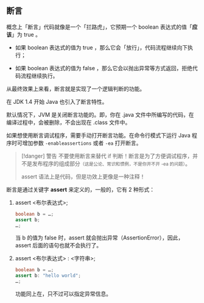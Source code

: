 ## 断言

概念上「断言」代码就像是一个「拦路虎」，它预期一个 boolean 表达式的值「**应该**」为 true 。

- 如果 boolean 表达式的值为 true ，那么它会「放行」，代码流程继续向下执行；

- 如果 boolean 表达式的值为 false ，那么它会以抛出异常等方式返回，拒绝代码流程继续执行。

从最终效果上来看，断言就是实现了一个逻辑判断的功能。

在 JDK 1.4 开始 Java 也引入了断言特性。

默认情况下，JVM 是关闭断言功能的。即，你在 .java 文件中所编写的代码，在编译过程中，会被删除，不会出现在 .class 文件中。

如果想使用断言调试程序，需要手动打开断言功能。在命令行模式下运行 Java 程序时可增加参数 `-enableassertions` 或者 `-ea` 打开断言。

> [!danger] 警告
> 不要使用断言来替代 if 判断！断言是为了方便调试程序，并不是发布程序的组成部分<small>（这是公论、常识和惯例，不是你开不开 -ea 的问题）</small>。
> 
> assert 语法上是代码，但是功效上更像是一种注释！

断言是通过关键字 **assert** 来定义的，一般的，它有 2 种形式：

1. assert \<布尔表达式>;

    ```java
    boolean b = …; 
    assert b;
    …;
    ```

    当 b 的值为 false 时，assert 就会抛出异常（AssertionError），因此，assert 后面的语句也就不会执行了。

2. assert \<布尔表达式> : \<字符串>;

    ```java
    boolean b = …;  
    assert b: "hello world";
    …;
    ```

    功能同上在，只不过可以指定异常信息。
